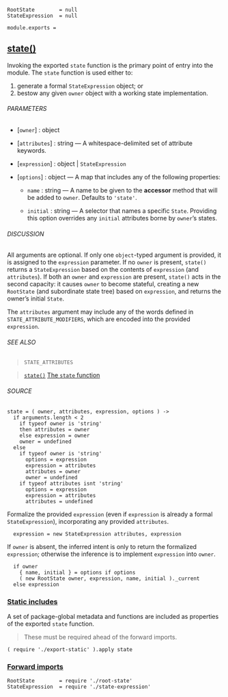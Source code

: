     RootState        = null
    StateExpression  = null

    module.exports =



## [state()](#state-function)

Invoking the exported `state` function is the primary point of entry into the
module. The `state` function is used either to:

1. generate a formal `StateExpression` object; or
2. bestow any given `owner` object with a working state implementation.

###### PARAMETERS

* [`owner`] : object

* [`attributes`] : string — A whitespace-delimited set of attribute keywords.

* [`expression`] : object | `StateExpression`

* [`options`] : object — A map that includes any of the following properties:

  * `name` : string — A name to be given to the **accessor** method that will
    be added to `owner`. Defaults to `'state'`.

  * `initial` : string — A selector that names a specific `State`. Providing
    this option overrides any `initial` attributes borne by `owner`’s states.

###### DISCUSSION

All arguments are optional. If only one `object`-typed argument is provided,
it is assigned to the `expression` parameter. If no `owner` is present,
`state()` returns a `StateExpression` based on the contents of `expression`
(and `attributes`). If both an `owner` and `expression` are present, `state()`
acts in the second capacity: it causes `owner` to become stateful, creating a
new `RootState` (and subordinate state tree) based on `expression`, and returns
the owner’s initial `State`.

The `attributes` argument may include any of the words defined in
`STATE_ATTRIBUTE_MODIFIERS`, which are encoded into the provided `expression`.

###### SEE ALSO

> `STATE_ATTRIBUTES`

> [`state()`](/api/#state-function)
> [The `state` function](/docs/#getting-started--the-state-function)

###### SOURCE

    state = ( owner, attributes, expression, options ) ->
      if arguments.length < 2
        if typeof owner is 'string'
        then attributes = owner
        else expression = owner
        owner = undefined
      else
        if typeof owner is 'string'
          options = expression
          expression = attributes
          attributes = owner
          owner = undefined
        if typeof attributes isnt 'string'
          options = expression
          expression = attributes
          attributes = undefined

Formalize the provided `expression` (even if `expression` is already a formal
`StateExpression`), incorporating any provided `attributes`.

      expression = new StateExpression attributes, expression

If `owner` is absent, the inferred intent is only to return the formalized
`expression`; otherwise the inference is to implement `expression` into
`owner`.

      if owner
        { name, initial } = options if options
        ( new RootState owner, expression, name, initial )._current
      else expression



### [Static includes](#state-function--static-includes)

A set of package-global metadata and functions are included as properties of
the exported `state` function.

> These must be required ahead of the forward imports.

    ( require './export-static' ).apply state



### [Forward imports](#state-function--forward-imports)

    RootState        = require './root-state'
    StateExpression  = require './state-expression'
